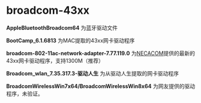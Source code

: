 # broadcom-43xx

**AppleBluetoothBroadcom64** 为蓝牙驱动文件

**BootCamp_6.1.6813** 为MAC提取的43xx网卡驱动程序

**broadcom-802-11ac-network-adapter-7.77.119.0** 为[NECACOM](https://necacom.net/index.php/broadcom/bcm-43/12423-broadcom-bcm-43xx-wireless-lan-drivers-version-7-77-119-0-whql)提供的最新的43xx网卡驱动程序，支持1300M（推荐）

**Broadcom_wlan_7.35.317.3-驱动人生** 为从驱动人生提取的网卡驱动程序

**BroadcomWirelessWin7x64/BroadcomWirelessWin8x64** 为网友提供的驱动程序，未验证。